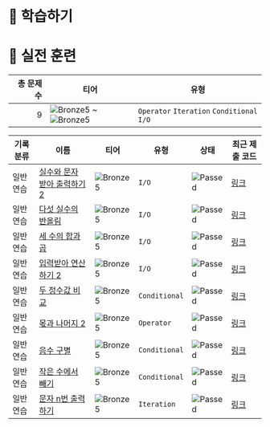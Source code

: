 # 📖 학습하기

# 🥇 실전 훈련
|총 문제 수|티어|유형|
|---:|---|---|
|9|![Bronze5][b5] ~ ![Bronze5][b5]|`Operator` `Iteration` `Conditional` `I/O`|

|기록분류|이름|티어|유형|상태|최근 제출 코드|
|---|---|---|---|---|---|
|일반 연습|[실수와 문자 받아 출력하기 2](https://www.codetree.ai/training-field/search/problems/print-number--and-letter-2)|![Bronze5][b5]|`I/O`|![Passed][passed]|[링크](https://github.com/KMSGIT23/codetree-TILs/blob/main/240218/%EC%8B%A4%EC%88%98%EC%99%80%20%EB%AC%B8%EC%9E%90%20%EB%B0%9B%EC%95%84%20%EC%B6%9C%EB%A0%A5%ED%95%98%EA%B8%B0%202/print-number--and-letter-2.py)|
|일반 연습|[다섯 실수의 반올림](https://www.codetree.ai/training-field/search/problems/rounding-of-five-actual-numbers)|![Bronze5][b5]|`I/O`|![Passed][passed]|[링크](https://github.com/KMSGIT23/codetree-TILs/blob/main/240218/%EB%8B%A4%EC%84%AF%20%EC%8B%A4%EC%88%98%EC%9D%98%20%EB%B0%98%EC%98%AC%EB%A6%BC/rounding-of-five-actual-numbers.py)|
|일반 연습|[세 수의 합과 곱](https://www.codetree.ai/training-field/search/problems/sum-and-product-of-three-numbers)|![Bronze5][b5]|`I/O`|![Passed][passed]|[링크](https://github.com/KMSGIT23/codetree-TILs/blob/main/240218/%EC%84%B8%20%EC%88%98%EC%9D%98%20%ED%95%A9%EA%B3%BC%20%EA%B3%B1/sum-and-product-of-three-numbers.py)|
|일반 연습|[입력받아 연산하기 2](https://www.codetree.ai/training-field/search/problems/take-input-and-operate-2)|![Bronze5][b5]|`I/O`|![Passed][passed]|[링크](https://github.com/KMSGIT23/codetree-TILs/blob/main/240218/%EC%9E%85%EB%A0%A5%EB%B0%9B%EC%95%84%20%EC%97%B0%EC%82%B0%ED%95%98%EA%B8%B0%202/take-input-and-operate-2.py)|
|일반 연습|[두 정수값 비교](https://www.codetree.ai/training-field/search/problems/compare-two-integer-values)|![Bronze5][b5]|`Conditional`|![Passed][passed]|[링크](https://github.com/KMSGIT23/codetree-TILs/blob/main/240218/%EB%91%90%20%EC%A0%95%EC%88%98%EA%B0%92%20%EB%B9%84%EA%B5%90/compare-two-integer-values.py)|
|일반 연습|[몫과 나머지 2](https://www.codetree.ai/training-field/search/problems/quotient-remainder-2)|![Bronze5][b5]|`Operator`|![Passed][passed]|[링크](https://github.com/KMSGIT23/codetree-TILs/blob/main/240218/%EB%AA%AB%EA%B3%BC%20%EB%82%98%EB%A8%B8%EC%A7%80%202/quotient-remainder-2.py)|
|일반 연습|[음수 구별](https://www.codetree.ai/training-field/search/problems/distinguish-negative-number)|![Bronze5][b5]|`Conditional`|![Passed][passed]|[링크](https://github.com/KMSGIT23/codetree-TILs/blob/main/240218/%EC%9D%8C%EC%88%98%20%EA%B5%AC%EB%B3%84/distinguish-negative-number.py)|
|일반 연습|[작은 수에서 빼기](https://www.codetree.ai/training-field/search/problems/subtract-from-small-number)|![Bronze5][b5]|`Conditional`|![Passed][passed]|[링크](https://github.com/KMSGIT23/codetree-TILs/blob/main/240218/%EC%9E%91%EC%9D%80%20%EC%88%98%EC%97%90%EC%84%9C%20%EB%B9%BC%EA%B8%B0/subtract-from-small-number.py)|
|일반 연습|[문자 n번 출력하기](https://www.codetree.ai/training-field/search/problems/print-char-n-times)|![Bronze5][b5]|`Iteration`|![Passed][passed]|[링크](https://github.com/KMSGIT23/codetree-TILs/blob/main/240218/%EB%AC%B8%EC%9E%90%20n%EB%B2%88%20%EC%B6%9C%EB%A0%A5%ED%95%98%EA%B8%B0/print-char-n-times.py)|










[b5]: https://img.shields.io/badge/Bronze_5-%235D3E31.svg
[b4]: https://img.shields.io/badge/Bronze_4-%235D3E31.svg
[b3]: https://img.shields.io/badge/Bronze_3-%235D3E31.svg
[b2]: https://img.shields.io/badge/Bronze_2-%235D3E31.svg
[b1]: https://img.shields.io/badge/Bronze_1-%235D3E31.svg
[s5]: https://img.shields.io/badge/Silver_5-%23394960.svg
[s4]: https://img.shields.io/badge/Silver_4-%23394960.svg
[s3]: https://img.shields.io/badge/Silver_3-%23394960.svg
[s2]: https://img.shields.io/badge/Silver_2-%23394960.svg
[s1]: https://img.shields.io/badge/Silver_1-%23394960.svg
[g5]: https://img.shields.io/badge/Gold_5-%23FFC433.svg
[g4]: https://img.shields.io/badge/Gold_4-%23FFC433.svg
[g3]: https://img.shields.io/badge/Gold_3-%23FFC433.svg
[g2]: https://img.shields.io/badge/Gold_2-%23FFC433.svg
[g1]: https://img.shields.io/badge/Gold_1-%23FFC433.svg
[p5]: https://img.shields.io/badge/Platinum_5-%2376DDD8.svg
[p4]: https://img.shields.io/badge/Platinum_4-%2376DDD8.svg
[p3]: https://img.shields.io/badge/Platinum_3-%2376DDD8.svg
[p2]: https://img.shields.io/badge/Platinum_2-%2376DDD8.svg
[p1]: https://img.shields.io/badge/Platinum_1-%2376DDD8.svg
[passed]: https://img.shields.io/badge/Passed-%23009D27.svg
[failed]: https://img.shields.io/badge/Failed-%23D24D57.svg
[easy]: https://img.shields.io/badge/쉬움-%235cb85c.svg?for-the-badge
[medium]: https://img.shields.io/badge/보통-%23FFC433.svg?for-the-badge
[hard]: https://img.shields.io/badge/어려움-%23D24D57.svg?for-the-badge